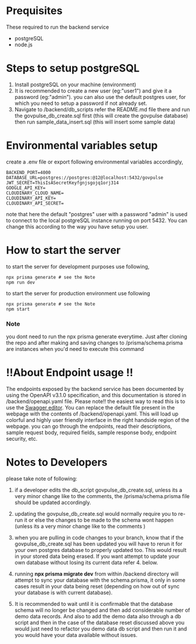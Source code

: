 # Prequisites

These required to run the backend service

- postgreSQL
- node.js

# Steps to setup postgreSQL

1. Install postgreSQL on your machine (environment)
2. It is recommended to create a new user (eg:"user1") and give it a password (eg:"admin"). you can also use the default postgres user, for which you need to setup a password if not already set.
3. Navigate to /backend/db_scripts refer the README.md file there and run the govpulse_db_create.sql first (this will create the govpulse database) then run sample_data_insert.sql (this will insert some sample data)

# Environmental variables setup

create a .env file or export following environmental variables accordingly,

```
BACKEND_PORT=4000
DATABASE_URL=postgres://postgres:@12@localhost:5432/govpulse
JWT_SECRET=ThisIsASecretKeyfgnjsgojq1orj314
GOOGLE_API_KEY=
CLOUDINARY_CLOUD_NAME=
CLOUDINARY_API_KEY=
CLOUDINARY_API_SECRET=
```

note that here the default "postgres" user with a password "admin" is used to connect to the local postgreSQL instance running on port 5432. You can change this according to the way you have setup you user.

# How to start the server

to start the server for development purposes use following,

```
npx prisma generate # see the Note
npm run dev
```

to start the server for production environment use following

```
npx prisma generate # see the Note
npm start
```

### Note

you dont need to run the npx prisma generate everytime. Just after cloning the repo and after making and saving changes to /prisma/schema.prisma are instances when you'd need to execute this command

# ‼️About Endpoint usage ‼️

The endpoints exposed by the backend service has been documented by using the OpenAPI v3.1.0 specification, and this documentation is stored in /backend/openapi.yaml file. Please note!! the easiest way to read this is to use the [Swagger editor](https://editor.swagger.io/). You can replace the default file present in the webpage with the contents of /backend/openapi.yaml.
This will load up colorful and highly user friendly interface in the right handside region of the webpage. you can go through the endpoints, read their descriptions, sample request body, required fields, sample response body, endpoint security, etc.

# Notes to Developers
please take note of following:
1. if a developer edits the db_script govpulse_db_create.sql, unless its a very minor change like to the comments, the /prisma/schema.prisma file should be updated accordingly.

2. updating the govpulse_db_create.sql would normally require you to re-run it or else the changes to be made to the schema wont happen (unless its a very minor change like to the comments )

3. when you are pulling in code changes to your branch, know that if the govpulse_db_create.sql has been updated you will have to rerun it for your own postgres database to properly updated too. This would result in your stored data being erased. If you want attempt to update your own database without losing its current data refer 4. below.

4. running **npx prisma migrate dev** from within /backend directory will attempt to sync your database with the schema.prisma, it only in some cases result in your data being reset (depending on how out of sync your database is with current database).

5. It is recommended to wait until it is confirmable that the database schema will no longer be changed and then add considerable number of demo data records. And also to add the demo data also through a db script and then in the case of the database reset discussed above you would just need to refactor you demo data db script and then run it and you would have your data available without issues.


